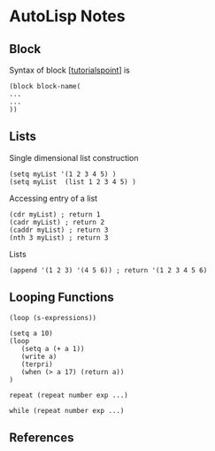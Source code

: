 # AutoLisp Notes


## Block 

Syntax of block [[tutorialspoint][tutorialspoint]] is 

```
(block block-name(
...
...
))
```

## Lists 

Single dimensional list construction
```
(setq myList '(1 2 3 4 5) ) 
(setq myList  (list 1 2 3 4 5) )
```

Accessing entry of a list 

```
(cdr myList) ; return 1 
(cadr myList) ; return 2
(caddr myList) ; return 3
(nth 3 myList) ; return 3
```

Lists 
```
(append '(1 2 3) '(4 5 6)) ; return '(1 2 3 4 5 6)
```

## Looping Functions

```
(loop (s-expressions))
```
```
(setq a 10)
(loop 
   (setq a (+ a 1))
   (write a)
   (terpri)
   (when (> a 17) (return a))
)
```



```
repeat (repeat number exp ...)
```

```
while (repeat number exp ...)
```


## References

[draftsperson]: http://draftsperson.net/index.php?title=AutoLISP_Lesson_1_-_Introduction_to_Lisp_Programming "draftsperson"

[tutorialspoint]: https://www.tutorialspoint.com/lisp/index.htm "tutorialspoint"

 
